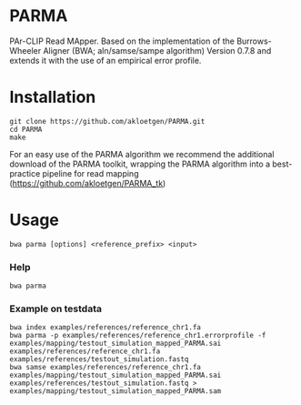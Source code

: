 # PARMA
PAr-CLIP Read MApper. Based on the implementation of the Burrows-Wheeler Aligner (BWA; aln/samse/sampe algorithm) Version 0.7.8 and extends it with the use of an empirical error profile.

# Installation
	git clone https://github.com/akloetgen/PARMA.git
	cd PARMA
	make
	
For an easy use of the PARMA algorithm we recommend the additional download of the PARMA toolkit, wrapping the PARMA algorithm into a best-practice pipeline for read mapping (https://github.com/akloetgen/PARMA_tk)

# Usage
	bwa parma [options] <reference_prefix> <input>
	
### Help
	bwa parma
	
### Example on testdata
	bwa index examples/references/reference_chr1.fa
	bwa parma -p examples/references/reference_chr1.errorprofile -f examples/mapping/testout_simulation_mapped_PARMA.sai examples/references/reference_chr1.fa examples/references/testout_simulation.fastq
	bwa samse examples/references/reference_chr1.fa examples/mapping/testout_simulation_mapped_PARMA.sai examples/references/testout_simulation.fastq > examples/mapping/testout_simulation_mapped_PARMA.sam
